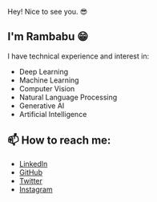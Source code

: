  Hey! Nice to see you. 😎

## I'm Rambabu 😁

I have technical experience and interest in:
- Deep Learning
- Machine Learning
- Computer Vision
- Natural Language Processing
- Generative AI
- Artificial Intelligence

## 📫 How to reach me:
- [LinkedIn](www.linkedin.com/in/rambabupalla)
- [GitHub](https://github.com/RamsPalla)
- [Twitter](https://twitter.com/@Rams_Palla)
- [Instagram](https://www.instagram.com/rambabu.palla.85/)

